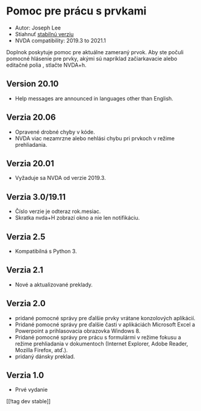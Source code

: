 # Pomoc pre prácu s prvkami #

* Autor: Joseph Lee
* Stiahnuť [stabilnú verziu][1]
* NVDA compatibility: 2019.3 to 2021.1

Doplnok poskytuje pomoc pre aktuálne zameraný prvok. Aby ste počuli pomocné
hlásenie pre prvky, akými sú napríklad začiarkavacie alebo editačné polia ,
stlačte NVDA+h.

## Version 20.10

* Help messages are announced in languages other than English.

## Verzia 20.06

* Opravené drobné chyby v kóde.
* NVDA viac nezamrzne alebo nehlási chybu pri prvkoch v režime prehliadania.

## Verzia 20.01

* Vyžaduje sa NVDA od verzie 2019.3.

## Verzia 3.0/19.11

* Číslo verzie je odteraz rok.mesiac.
* Skratka nvda+H zobrazí okno a nie len notifikáciu.

## Verzia 2.5

* Kompatibilná s Python 3.

## Verzia 2.1

* Nové a aktualizované preklady.

## Verzia 2.0

* pridané pomocné správy pre ďalšie prvky vrátane konzolových aplikácií.
* Pridané pomocné správy pre ďalšie časti v aplikáciách Microsoft Excel a
  Powerpoint a prihlasovacia obrazovka Windows 8.
* Pridané pomocné správy pre prácu s formulármi v režime fokusu a režime
  prehliadania v dokumentoch (Internet Explorer, Adobe Reader, Mozilla
  Firefox, atď.).
* pridaný dánsky preklad.

## Verzia 1.0

* Prvé vydanie

[[!tag dev stable]]

[1]: https://addons.nvda-project.org/files/get.php?file=cua

[2]: https://addons.nvda-project.org/files/get.php?file=cua-dev
